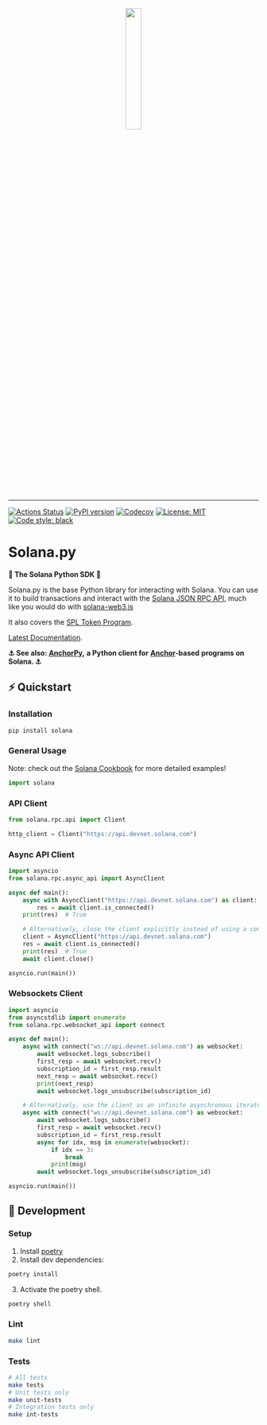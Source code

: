 <div align="center">
    <img src="https://user-images.githubusercontent.com/77497858/169663120-71740787-38dc-43c3-bc6b-d4a783e46015.png" width="25%" height="25%">
</div>

---

[![Actions
Status](https://github.com/michaelhly/solanapy/workflows/CI/badge.svg)](https://github.com/michaelhly/solanapy/actions?query=workflow%3ACI)
[![PyPI version](https://badge.fury.io/py/solana.svg)](https://badge.fury.io/py/solana)
[![Codecov](https://codecov.io/gh/michaelhly/solana-py/branch/master/graph/badge.svg)](https://codecov.io/gh/michaelhly/solana-py/branch/master)
[![License: MIT](https://img.shields.io/badge/License-MIT-yellow.svg)](https://github.com/michaelhly/solana-py/blob/master/LICENSE)
[![Code style: black](https://img.shields.io/badge/code%20style-black-000000.svg)](https://github.com/psf/black)

# Solana.py

**🐍 The Solana Python SDK 🐍**

Solana.py is the base Python library for interacting with Solana.
You can use it to build transactions and interact
with the
[Solana JSON RPC API](https://docs.solana.com/apps/jsonrpc-api),
much like you would do with
[solana-web3.js](https://github.com/solana-labs/solana-web3.js/)

It also covers the
[SPL Token Program](https://spl.solana.com/token).

[Latest Documentation](https://michaelhly.github.io/solana-py/).

**⚓︎ See also: [AnchorPy](https://github.com/kevinheavey/anchorpy),**
**a Python client for**
**[Anchor](https://project-serum.github.io/anchor/getting-started/introduction.html)-based**
**programs on Solana. ⚓︎**

## ⚡ Quickstart

### Installation

```sh
pip install solana
```

### General Usage

Note: check out the
[Solana Cookbook](https://solanacookbook.com/)
for more detailed examples!

```py
import solana
```

### API Client

```py
from solana.rpc.api import Client

http_client = Client("https://api.devnet.solana.com")
```

### Async API Client

```py
import asyncio
from solana.rpc.async_api import AsyncClient

async def main():
    async with AsyncClient("https://api.devnet.solana.com") as client:
        res = await client.is_connected()
    print(res)  # True

    # Alternatively, close the client explicitly instead of using a context manager:
    client = AsyncClient("https://api.devnet.solana.com")
    res = await client.is_connected()
    print(res)  # True
    await client.close()

asyncio.run(main())
```

### Websockets Client

```py
import asyncio
from asyncstdlib import enumerate
from solana.rpc.websocket_api import connect

async def main():
    async with connect("ws://api.devnet.solana.com") as websocket:
        await websocket.logs_subscribe()
        first_resp = await websocket.recv()
        subscription_id = first_resp.result
        next_resp = await websocket.recv()
        print(next_resp)
        await websocket.logs_unsubscribe(subscription_id)

    # Alternatively, use the client as an infinite asynchronous iterator:
    async with connect("ws://api.devnet.solana.com") as websocket:
        await websocket.logs_subscribe()
        first_resp = await websocket.recv()
        subscription_id = first_resp.result
        async for idx, msg in enumerate(websocket):
            if idx == 3:
                break
            print(msg)
        await websocket.logs_unsubscribe(subscription_id)

asyncio.run(main())
```

## 🔨 Development

### Setup

1. Install [poetry](https://python-poetry.org/docs/#installation)
2. Install dev dependencies:

```sh
poetry install

```

3. Activate the poetry shell.

```sh
poetry shell
```

### Lint

```sh
make lint
```

### Tests

```sh
# All tests
make tests
# Unit tests only
make unit-tests
# Integration tests only
make int-tests
```
